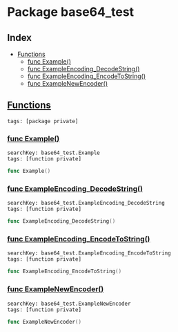 # Package base64_test

## Index

* [Functions](#func)
    * [func Example()](#Example)
    * [func ExampleEncoding_DecodeString()](#ExampleEncoding_DecodeString)
    * [func ExampleEncoding_EncodeToString()](#ExampleEncoding_EncodeToString)
    * [func ExampleNewEncoder()](#ExampleNewEncoder)


## <a id="func" href="#func">Functions</a>

```
tags: [package private]
```

### <a id="Example" href="#Example">func Example()</a>

```
searchKey: base64_test.Example
tags: [function private]
```

```Go
func Example()
```

### <a id="ExampleEncoding_DecodeString" href="#ExampleEncoding_DecodeString">func ExampleEncoding_DecodeString()</a>

```
searchKey: base64_test.ExampleEncoding_DecodeString
tags: [function private]
```

```Go
func ExampleEncoding_DecodeString()
```

### <a id="ExampleEncoding_EncodeToString" href="#ExampleEncoding_EncodeToString">func ExampleEncoding_EncodeToString()</a>

```
searchKey: base64_test.ExampleEncoding_EncodeToString
tags: [function private]
```

```Go
func ExampleEncoding_EncodeToString()
```

### <a id="ExampleNewEncoder" href="#ExampleNewEncoder">func ExampleNewEncoder()</a>

```
searchKey: base64_test.ExampleNewEncoder
tags: [function private]
```

```Go
func ExampleNewEncoder()
```

